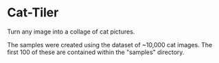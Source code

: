 # Cat-Tiler
Turn any image into a collage of cat pictures.

The samples were created using the dataset of ~10,000 cat images. The first 100 of these are contained within the "samples" directory.
